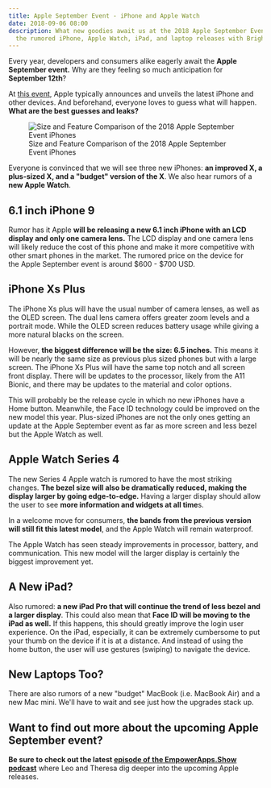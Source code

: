 ```yaml
---
title: Apple September Event - iPhone and Apple Watch
date: 2018-09-06 08:00
description: What new goodies await us at the 2018 Apple September Event? Dig in to
  the rumored iPhone, Apple Watch, iPad, and laptop releases with Bright Digit.
---
```

Every year, developers and consumers alike eagerly await the **Apple
September event.** Why are they feeling so much anticipation for
**September 12th**?

At [this event](https://www.apple.com/apple-events/september-2018/),
Apple typically announces and unveils the latest iPhone and other
devices. And beforehand, everyone loves to guess what will happen.
**What are the best guesses and leaks?**

<figure>
<img src="https://brightdigit.com/wp-content/uploads/2018/09/0a6ef07b-2d53-4092-b582-b7a535fb78e6.png" class="wp-image-1414" alt="Size and Feature Comparison of the 2018 Apple September Event iPhones" /><figcaption aria-hidden="true">Size and Feature Comparison of the 2018 Apple September Event iPhones</figcaption>
</figure>

Everyone is convinced that we will see three new iPhones: **an improved
X, a plus-sized X, and a "budget" version of the X**. We also hear
rumors of a **new Apple Watch**. 

## 6.1 inch iPhone 9

Rumor has it Apple **will be releasing a new 6.1 inch iPhone with an LCD
display and only one camera lens.** The LCD display and one camera lens
will likely reduce the cost of this phone and make it more competitive
with other smart phones in the market. The rumored price on the device
for the Apple September event is around $600 - $700 USD.

## iPhone Xs Plus

The iPhone Xs plus will have the usual number of camera lenses, as well
as the OLED screen. The dual lens camera offers greater zoom levels and
a portrait mode. While the OLED screen reduces battery usage while
giving a more natural blacks on the screen.

However, **the biggest difference will be the size: 6.5 inches.** This
means it will be nearly the same size as previous plus sized phones but
with a large screen. The iPhone Xs Plus will have the same top notch and
all screen front display. There will be updates to the processor, likely
from the A11 Bionic, and there may be updates to the material and color
options.

This will probably be the release cycle in which no new iPhones have a
Home button. Meanwhile, the Face ID technology could be improved on the
new model this year. Plus-sized iPhones are not the only ones getting an
update at the Apple September event as far as more screen and less bezel
but the Apple Watch as well.

## Apple Watch Series 4

The new Series 4 Apple watch is rumored to have the most striking
changes. **The bezel size will also be dramatically reduced, making the
display larger by going edge-to-edge.** Having a larger display should
allow the user to see **more information and widgets at all time**s.

In a welcome move for consumers, **the bands from the previous version
will still fit this latest model**, and the Apple Watch will remain
waterproof.

The Apple Watch has seen steady improvements in processor, battery, and
communication. This new model will the larger display is certainly the
biggest improvement yet.  

## A New iPad?

Also rumored: **a new iPad Pro that will continue the trend of less
bezel and a larger display**. This could also mean that **Face ID will
be moving to the iPad as well.** If this happens, this should greatly
improve the login user experience. On the iPad, especially, it can be
extremely cumbersome to put your thumb on the device if it is at a
distance. And instead of using the home button, the user will use
gestures (swiping) to navigate the device.

## New Laptops Too?

There are also rumors of a new "budget" MacBook (i.e. MacBook Air) and a
new Mac mini. We'll have to wait and see just how the upgrades stack up.

## Want to find out more about the upcoming Apple September event?

**Be sure to check out the latest [episode of the EmpowerApps.Show
podcast](https://brightdigit.com/blog/2018/09/04/empowerapps-show-september-12th-apple-event/)**
where Leo and Theresa dig deeper into the upcoming Apple releases.